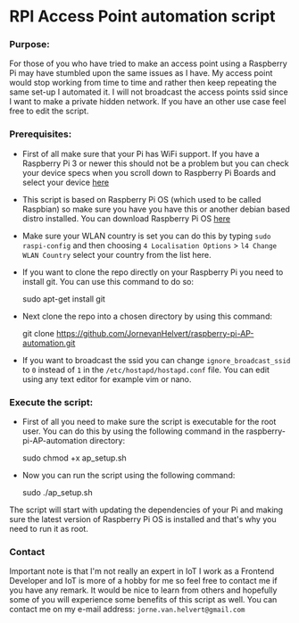  # RPI Access Point automation script

### Purpose:
For those of you who have tried to make an access point using a Raspberry Pi 
may have stumbled upon the same issues as I have. My access point would stop 
working from time to time and rather then keep repeating the same set-up I automated it.
I will not broadcast the access points ssid 
since I want to make a private hidden network. If you have an other use case feel free
to edit the script.

### Prerequisites:

* First of all make sure that your Pi has WiFi support. If you have a Raspberry Pi 3 or 
newer this should not be a problem but you can check your device specs when you scroll down 
to Raspberry Pi Boards and select your device [here](https://www.raspberrypi.org/products/)

* This script is based on Raspberry Pi OS (which used to be called Raspbian) so
make sure you have you have this or another debian based distro installed. You can
download Raspberry Pi OS [here](https://www.raspberrypi.org/downloads/raspberry-pi-os/)

* Make sure your WLAN country is set you can do this by typing `sudo raspi-config` 
and then choosing `4 Localisation Options` > `l4 Change WLAN Country` select your country from the list here.

* If you want to clone the repo directly on your Raspberry Pi you need to install git.
You can use this command to do so:


    sudo apt-get install git

* Next clone the repo into a chosen directory by using this command:


    git clone https://github.com/JornevanHelvert/raspberry-pi-AP-automation.git

* If you want to broadcast the ssid you can change `ignore_broadcast_ssid` to `0` 
instead of `1` in the `/etc/hostapd/hostapd.conf` file. You can edit using any text 
editor for example vim or nano.

### Execute the script:

* First of all you need to make sure the script is executable for the root user.
You can do this by using the following command in the raspberry-pi-AP-automation directory:


    sudo chmod +x ap_setup.sh

* Now you can run the script using the following command:


    sudo ./ap_setup.sh

The script will start with updating the dependencies of your Pi and making sure the 
latest version of Raspberry Pi OS is installed and that's why you need to run it as 
root.

### Contact

Important note is that I'm not really an expert in IoT I work as a Frontend 
Developer and IoT is more of a hobby for me so feel free to contact me if you 
have any remark. It would be nice to learn from others and hopefully some of you will
experience some benefits of this script as well. You can contact me on my e-mail address: `jorne.van.helvert@gmail.com`






